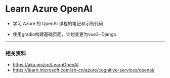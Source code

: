 # Learn Azure OpenAI

* 学习 Azure 的 OpenAI 课程的笔记和示例代码

* 使用gradio构建基础页面，计划变更为vue3+Django

---

### 相关资料

* https://aka.ms/cn/LearnOpenAI
* https://learn.microsoft.com/zh-cn/azure/cognitive-services/openai/